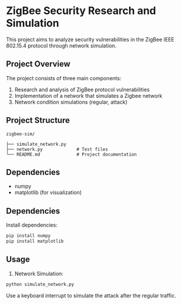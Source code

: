 # ZigBee Security Research and Simulation

This project aims to analyze security vulnerabilities in the ZigBee IEEE 802.15.4 protocol through network simulation.

## Project Overview

The project consists of three main components:
1. Research and analysis of ZigBee protocol vulnerabilities
2. Implementation of a network that simulates a Zigbee network
3. Network condition simulations (regular, attack)

## Project Structure

```
zigbee-sim/

├── simulate_network.py
├── network.py             # Test files
└── README.md              # Project documentation
```

## Dependencies

- numpy
- matplotlib (for visualization)

## Dependencies

Install dependencies:
```bash
pip install numpy
pip install matplotlib
```

## Usage

1. Network Simulation:
```bash
python simulate_network.py
```
Use a keyboard interrupt to simulate the attack after the regular traffic.

